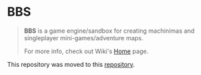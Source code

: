 # BBS

> **BBS** is a game engine/sandbox for creating machinimas and singleplayer mini-games/adventure maps. 
>
> For more info, check out Wiki's [Home](https://github.com/BBS-Engine/bbs/wiki) page.

This repository was moved to this [repository](https://github.com/BBS-Engine/bbs).
